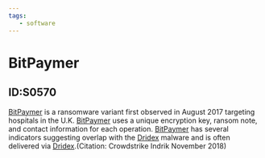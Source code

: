 ```yaml
---
tags:
   - software
---
```

# BitPaymer
## ID:S0570
[BitPaymer](/mitre/software/S0570) is a ransomware variant first observed in August 2017 targeting hospitals in the U.K. [BitPaymer](/mitre/software/S0570) uses a unique encryption key, ransom note, and contact information for each operation. [BitPaymer](/mitre/software/S0570) has several indicators suggesting overlap with the [Dridex](/mitre/software/S0384) malware and is often delivered via [Dridex](/mitre/software/S0384).(Citation: Crowdstrike Indrik November 2018)

